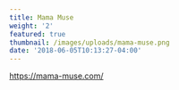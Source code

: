 ```yaml
---
title: Mama Muse
weight: '2'
featured: true
thumbnail: /images/uploads/mama-muse.png
date: '2018-06-05T10:13:27-04:00'
---
```

https://mama-muse.com/
